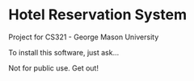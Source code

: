 # Hotel Reservation System
Project for CS321 - George Mason University

To install this software, just ask...

Not for public use. Get out!
